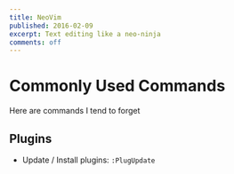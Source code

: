 ```yaml
---
title: NeoVim
published: 2016-02-09
excerpt: Text editing like a neo-ninja
comments: off
---
```


# Commonly Used Commands

Here are commands I tend to forget

## Plugins ##

* Update / Install plugins: `:PlugUpdate`
